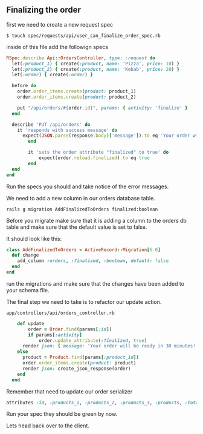 ## Finalizing the order

first we need to create a new request spec

`$ touch spec/requests/api/user_can_finalize_order_spec.rb`

inside of this file add the followign specs

```rb
RSpec.describe Api::OrdersController, type: :request do
  let(:product_1) { create(:product, name: 'Pizza', price: 10) }
  let(:product_2) { create(:product, name: 'Kebab', price: 20) }
  let(:order) { create(:order) }

  before do
    order.order_items.create(product: product_1)
    order.order_items.create(product: product_2)

    put "/api/orders/#{order.id}", params: { activity: 'finalize' }
  end

  describe 'PUT /api/orders' do
    it 'responds with success message' do
      expect(JSON.parse(response.body)['message']).to eq 'Your order will be ready in 30 minutes!'
		end

		it 'sets the order attribute "finalized" to true' do
			expect(order.reload.finalized).to eq true
		end
  end
end
```

Run the specs you should and take notice of the error messages.

We need to add a new column in our orders database table.

`rails g migration AddFinalizedToOrders finalized:boolean`

Before you migrate make sure that it is adding a column to the orders db table and make sure that the default value is set to false.

It should look like this:

```rb
class AddFinalizedToOrders < ActiveRecord::Migration[6.0]
  def change
    add_column :orders, :finalized, :boolean, default: false
  end
end
```

run the migrations and make sure that the changes have been added to your schema file.

The final step we need to take is to refactor our update action.

`app/controllers/api/orders_controller.rb`

```rb
	def update
		order = Order.find(params[:id])
		if params[:activity]
			order.update_attribute(:finalized, true)
      render json: { message: 'Your order will be ready in 30 minutes!' }
    else
      product = Product.find(params[:product_id])
      order.order_items.create(product: product)
      render json: create_json_response(order)
    end
  end
```

Remember that need to update our order serializer

```rb
attributes :id, :products_1, :products_2, :products_3, :products, :total, :order_total, :finalized
```

Run your spec they should be green by now.

Lets head back over to the client.